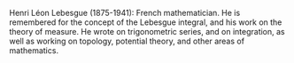 Henri Léon Lebesgue (1875-1941): French mathematician. He is remembered
for the concept of the Lebesgue integral, and his work on the theory of
measure. He wrote on trigonometric series, and on integration, as well
as working on topology, potential theory, and other areas of
mathematics.
